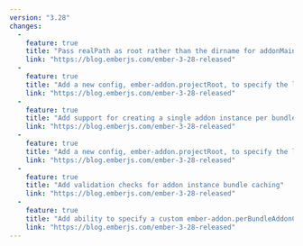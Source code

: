 ```yaml
---
version: "3.28"
changes:
  -
    feature: true
    title: "Pass realPath as root rather than the dirname for addonMainPath"
    link: "https://blog.emberjs.com/ember-3-28-released"
  -
    feature: true
    title: "Add a new config, ember-addon.projectRoot, to specify the location of the project"
    link: "https://blog.emberjs.com/ember-3-28-released"
  -
    feature: true
    title: "Add support for creating a single addon instance per bundle root (which enables dramatically reducing the total number of addon instances)"
    link: "https://blog.emberjs.com/ember-3-28-released"
  -
    feature: true
    title: "Add a new config, ember-addon.projectRoot, to specify the location of the project"
    link: "https://blog.emberjs.com/ember-3-28-released"
  -
    feature: true
    title: "Add validation checks for addon instance bundle caching"
    link: "https://blog.emberjs.com/ember-3-28-released"
  -
    feature: true
    title: "Add ability to specify a custom ember-addon.perBundleAddonCacheUtil utility "
    link: "https://blog.emberjs.com/ember-3-28-released" 
---
```

